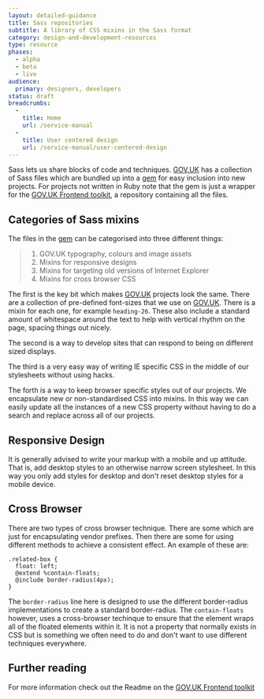```yaml
---
layout: detailed-guidance
title: Sass repositories
subtitle: A library of CSS mixins in the Sass format
category: design-and-development-resources
type: resource
phases:
  - alpha
  - beta
  - live
audience:
  primary: designers, developers
status: draft
breadcrumbs:
  -
    title: Home
    url: /service-manual
  -
    title: User centered design
    url: /service-manual/user-centered-design
---
```


Sass lets us share blocks of code and techniques. [GOV.UK](https://www.gov.uk) has a collection of Sass files which are bundled up into a [gem](https://github.com/alphagov/govuk_frontend_toolkit_gem) for easy inclusion into new projects. For projects not written in Ruby note that the gem is just a wrapper for the [GOV.UK Frontend toolkit](https://github.com/alphagov/govuk_frontend_toolkit), a repository containing all the files.

## Categories of Sass mixins

The files in the [gem](https://github.com/alphagov/govuk_frontend_toolkit_gem) can be categorised into three different things:

>1. GOV.UK typography, colours and image assets
>2. Mixins for responsive designs
>3. Mixins for targeting old versions of Internet Explorer
>4. Mixins for cross browser CSS

The first is the key bit which makes [GOV.UK](https://www.gov.uk) projects look the same. There are a collection of pre-defined font-sizes that we use on [GOV.UK](https://www.gov.uk). There is a mixin for each one, for example `heading-26`. These also include a standard amount of whitespace around the text to help with vertical rhythm on the page, spacing things out nicely.

The second is a way to develop sites that can respond to being on different sized displays.

The third is a very easy way of writing IE specific CSS in the middle of our stylesheets without using hacks.

The forth is a way to keep browser specific styles out of our projects. We encapsulate new or non-standardised CSS into mixins. In this way we can easily update all the instances of a new CSS property without having to do a search and replace across all of our projects.

## Responsive Design

It is generally advised to write your markup with a mobile and up attitude. That is, add desktop styles to an otherwise narrow screen stylesheet. In this way you only add styles for desktop and don't reset desktop styles for a mobile device.

## Cross Browser

There are two types of cross browser technique. There are some which are just for encapsulating vendor prefixes. Then there are some for using different methods to achieve a consistent effect. An example of these are:

    .related-box {
      float: left;
      @extend %contain-floats;
      @include border-radius(4px);
    }

The `border-radius` line here is designed to use the different border-radius implementations to create a standard border-radius. The `contain-floats` however, uses a cross-browser techinque to ensure that the element wraps all of the floated elements within it. It is not a property that normally exists in CSS but is something we often need to do and don't want to use different techniques everywhere.

## Further reading

For more information check out the Readme on the [GOV.UK Frontend toolkit](https://github.com/alphagov/govuk_frontend_toolkit)
